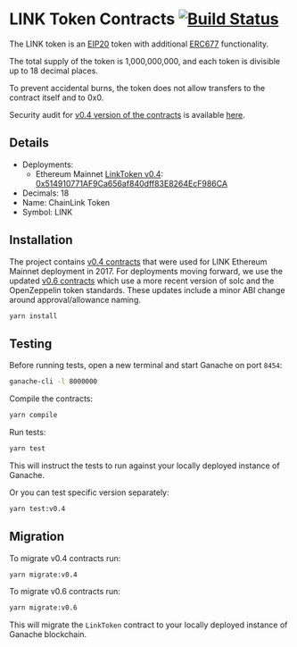 # LINK Token Contracts [![Build Status](https://travis-ci.org/smartcontractkit/LinkToken.svg?branch=master)](https://travis-ci.org/smartcontractkit/LinkToken)

The LINK token is an [EIP20](https://github.com/ethereum/EIPs/blob/master/EIPS/eip-20-token-standard.md) token with additional [ERC677](https://github.com/ethereum/EIPs/issues/677) functionality.

The total supply of the token is 1,000,000,000, and each token is divisible up to 18 decimal places.

To prevent accidental burns, the token does not allow transfers to the contract itself and to 0x0.

Security audit for [v0.4 version of the contracts](./contracts/v0.4/) is available [here](https://gist.github.com/Arachnid/4aa88041bd6e34835b8c0fd051245e79).

## Details

- Deployments:
  - Ethereum Mainnet [LinkToken v0.4](./flat/v0.4/LinkToken.sol): [0x514910771AF9Ca656af840dff83E8264EcF986CA](https://etherscan.io/address/0x514910771af9ca656af840dff83e8264ecf986ca)
- Decimals: 18
- Name: ChainLink Token
- Symbol: LINK

## Installation

The project contains [v0.4 contracts](./contracts/v0.4/) that were used for LINK Ethereum Mainnet deployment in 2017. For deployments moving forward, we use the updated [v0.6 contracts](./contracts/v0.6/) which use a more recent version of solc and the OpenZeppelin token standards. These updates include a minor ABI change around approval/allowance naming.

```bash
yarn install
```

## Testing

Before running tests, open a new terminal and start Ganache on port `8454`:

```bash
ganache-cli -l 8000000
```

Compile the contracts:

```bash
yarn compile
```

Run tests:

```bash
yarn test
```

This will instruct the tests to run against your locally deployed instance of Ganache.

Or you can test specific version separately:

```bash
yarn test:v0.4
```

## Migration

To migrate v0.4 contracts run:

```bash
yarn migrate:v0.4
```

To migrate v0.6 contracts run:

```bash
yarn migrate:v0.6
```

This will migrate the `LinkToken` contract to your locally deployed instance of Ganache blockchain.
